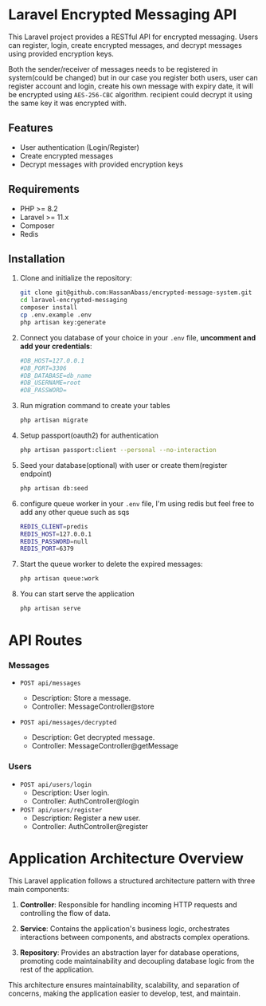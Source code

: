 # Laravel Encrypted Messaging API

This Laravel project provides a RESTful API for encrypted messaging. Users can register, login, create encrypted messages, and decrypt messages using provided encryption keys.

Both the sender/receiver of messages needs to be registered in system(could be changed) but in our case you register both users,
user can register account and login, create his own message with expiry date, it will be encrypted using `AES-256-CBC` algorithm.
recipient could decrypt it using the same key it was encrypted with.

## Features
- User authentication (Login/Register)
- Create encrypted messages
- Decrypt messages with provided encryption keys

## Requirements
- PHP >= 8.2
- Laravel >= 11.x
- Composer
- Redis

## Installation

1. Clone and initialize the repository:

   ```bash
   git clone git@github.com:HassanAbass/encrypted-message-system.git
   cd laravel-encrypted-messaging
   composer install
   cp .env.example .env
   php artisan key:generate

2. Connect you database of your choice in your `.env` file, **uncomment and add your credentials**:
    ```bash
    #DB_HOST=127.0.0.1
    #DB_PORT=3306
    #DB_DATABASE=db_name
    #DB_USERNAME=root
    #DB_PASSWORD=
3. Run migration command to create your tables
    ```bash
   php artisan migrate
4. Setup passport(oauth2) for authentication
    ```bash
    php artisan passport:client --personal --no-interaction
5. Seed your database(optional) with user or create them(register endpoint)
    ```bash
    php artisan db:seed
6. configure queue worker in your `.env` file, I'm using redis but feel free to add any other queue such as sqs
    ```bash
    REDIS_CLIENT=predis
    REDIS_HOST=127.0.0.1
    REDIS_PASSWORD=null
    REDIS_PORT=6379
7. Start the queue worker to delete the expired messages:
    ```bash
   php artisan queue:work
8. You can start serve the application
    ```bash
   php artisan serve

# API Routes

### Messages
- `POST api/messages`
    - Description: Store a message.
    - Controller: MessageController@store

- `POST api/messages/decrypted`
    - Description: Get decrypted message.
    - Controller: MessageController@getMessage
### Users
- `POST api/users/login`
    - Description: User login.
    - Controller: AuthController@login
- `POST api/users/register`
    - Description: Register a new user.
    - Controller: AuthController@register


# Application Architecture Overview

This Laravel application follows a structured architecture pattern with three main components:

1. **Controller**: Responsible for handling incoming HTTP requests and controlling the flow of data.

2. **Service**: Contains the application's business logic, orchestrates interactions between components, and abstracts complex operations.

3. **Repository**: Provides an abstraction layer for database operations, promoting code maintainability and decoupling database logic from the rest of the application.

This architecture ensures maintainability, scalability, and separation of concerns, making the application easier to develop, test, and maintain.

